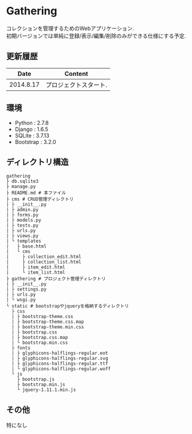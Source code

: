 Gathering
===

コレクションを管理するためのWebアプリケーション.  
初期バージョンでは単純に登録/表示/編集/削除のみができる仕様にする予定.

更新履歴
---
|Date|Content|
|:-:|:-:|
|2014.8.17|プロジェクトスタート.|

環境
---
- Python : 2.7.8
- Django : 1.6.5
- SQLite : 3.7.13
- Bootstrap : 3.2.0

ディレクトリ構造
---
```shell
gathering
├ db.sqlite3
├ manage.py
├ README.md # 本ファイル
├ cms # CRUD管理ディレクトリ
| ├ __init__.py
| ├ admin.py
| ├ forms.py
| ├ models.py
| ├ tests.py
| ├ urls.py
| ├ views.py
| └ templates
|   ├ base.html
|   └ cms
|     ├ collection_edit.html
|     ├ collection_list.html
|     ├ item_edit.html
|     └ item_list.html
├ gathering # プロジェクト管理ディレクトリ
| ├ __init__.py
| ├ settings.py  
| ├ urls.py
| └ wsgi.py
└ static # bootstrapやjqueryを格納するディレクトリ
  ├ css
  | ├ bootstrap-theme.css
  | ├ bootstrap-theme.css.map
  | ├ bootstrap-theme.min.css
  | ├ bootstrap.css
  | ├ bootstrap.css.map
  | └ bootstrap.min.css
  ├ fonts
  | ├ glyphicons-halflings-regular.eot
  | ├ glyphicons-halflings-regular.svg
  | ├ glyphicons-halflings-regular.ttf
  | └ glyphicons-halflings-regular.woff
  └ js
    ├ bootstrap.js
    ├ bootstrap.min.js
    └ jquery-1.11.1.min.js
```

その他
---
特になし
